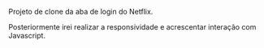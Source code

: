 Projeto de clone da aba de login do Netflix.

Posteriormente irei realizar a responsividade e acrescentar interação com Javascript.